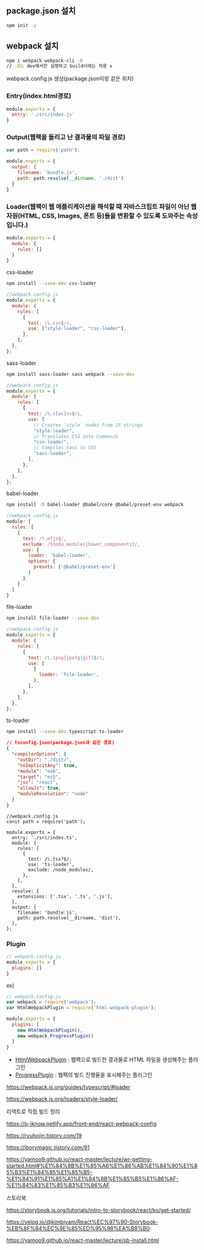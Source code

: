 ## package.json 설치

```bash
npm init -y
```

## webpack 설치

```bash
npm i webpack webpack-cli -D
// -D는 dev에서만 실행하고 build시에는 적용 x
```

webpack.config.js 생성(package.json이랑 같은 위치)

### Entry(index.html경로)

```js
module.exports = {
  entry: './src/index.js'
}
```

### Output(웹팩을 돌리고 난 결과물의 파일 경로)

```js
var path = require('path');

module.exports = {
  output: {
    filename: 'bundle.js',
    path: path.resolve(__dirname, './dist')
  }
}
```

### Loader(웹팩이 웹 애플리케이션을 해석할 때 자바스크립트 파일이 아닌 웹 자원(HTML, CSS, Images, 폰트 등)들을 변환할 수 있도록 도와주는 속성입니다.)

```js
module.exports = {
  module: {
    rules: []
  }
}
```

css-loader

```bash
npm install --save-dev css-loader
```

```js
//webpack.config.js
module.exports = {
  module: {
    rules: [
      {
        test: /\.css$/i,
        use: ["style-loader", "css-loader"],
      },
    ],
  },
};
```

sass-loader

```bash
npm install sass-loader sass webpack --save-dev
```

```js
//webpack.config.js
module.exports = {
  module: {
    rules: [
      {
        test: /\.s[ac]ss$/i,
        use: [
          // Creates `style` nodes from JS strings
          "style-loader",
          // Translates CSS into CommonJS
          "css-loader",
          // Compiles Sass to CSS
          "sass-loader",
        ],
      },
    ],
  },
};
```

babel-loader

```bash
npm install -D babel-loader @babel/core @babel/preset-env webpack
```

```js
//webpack.config.js
module: {
  rules: [
    {
      test: /\.m?js$/,
      exclude: /(node_modules|bower_components)/,
      use: {
        loader: 'babel-loader',
        options: {
          presets: ['@babel/preset-env']
        }
      }
    }
  ]
}
```

file-loader

```bash
npm install file-loader --save-dev
```

```js
//webpack.config.js
module.exports = {
  module: {
    rules: [
      {
        test: /\.(png|jpe?g|gif)$/i,
        use: [
          {
            loader: 'file-loader',
          },
        ],
      },
    ],
  },
};
```

ts-loader

```bash
npm install --save-dev typescript ts-loader
```

```json
// tsconfig.json(package.json과 같은 경로)
{
  "compilerOptions": {
    "outDir": "./dist/",
    "noImplicitAny": true,
    "module": "es6",
    "target": "es5",
    "jsx": "react",
    "allowJs": true,
    "moduleResolution": "node"
  }
}
```

```ㅓㄴ
//webpack.config.js
const path = require('path');

module.exports = {
  entry: './src/index.ts',
  module: {
    rules: [
      {
        test: /\.tsx?$/,
        use: 'ts-loader',
        exclude: /node_modules/,
      },
    ],
  },
  resolve: {
    extensions: ['.tsx', '.ts', '.js'],
  },
  output: {
    filename: 'bundle.js',
    path: path.resolve(__dirname, 'dist'),
  },
};
```

### Plugin

```js
// webpack.config.js
module.exports = {
  plugins: []
}
```

ex)

```js
// webpack.config.js
var webpack = require('webpack');
var HtmlWebpackPlugin = require('html-webpack-plugin');

module.exports = {
  plugins: [
    new HtmlWebpackPlugin(),
    new webpack.ProgressPlugin()
  ]
}
```

- [HtmlWebpackPlugin](https://webpack.js.org/plugins/html-webpack-plugin/) : 웹팩으로 빌드한 결과물로 HTML 파일을 생성해주는 플러그인
- [ProgressPlugin](https://webpack.js.org/plugins/progress-plugin/#root) : 웹팩의 빌드 진행율을 표시해주는 플러그인











https://webpack.js.org/guides/typescript/#loader

https://webpack.js.org/loaders/style-loader/



리액트로 직접 빌드 정리

https://p-iknow.netlify.app/front-end/react-webpack-config

https://ryuhojin.tistory.com/19

https://iborymagic.tistory.com/91

https://yamoo9.github.io/react-master/lecture/wr-getting-started.html#%E1%84%8B%E1%85%A6%E1%86%AB%E1%84%90%E1%85%B3%E1%84%85%E1%85%B5-%E1%84%91%E1%85%A1%E1%84%8B%E1%85%B5%E1%86%AF-%E1%84%83%E1%85%B3%E1%86%AF

스토리북

https://storybook.js.org/tutorials/intro-to-storybook/react/ko/get-started/

https://velog.io/@kimbiyam/React%EC%97%90-Storybook-%EB%8F%84%EC%9E%85%ED%95%98%EA%B8%B0

https://yamoo9.github.io/react-master/lecture/sb-install.html